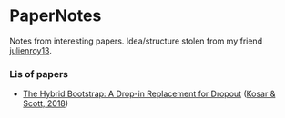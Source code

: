 # PaperNotes
Notes from interesting papers. Idea/structure stolen from my friend [julienroy13](https://github.com/julienroy13/Papernotes).

### Lis of papers
* [The Hybrid Bootstrap: A Drop-in Replacement for Dropout](/Papers/HybridBootstrap/HybridBootstrap.md) ([Kosar & Scott, 2018](https://arxiv.org/pdf/1801.07316.pdf))
